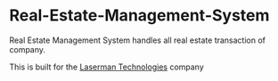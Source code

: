 # Real-Estate-Management-System
Real Estate Management System handles all real estate transaction of company.

This is built for the <A href="https://laserman.com.au/">Laserman Technologies</a> company
